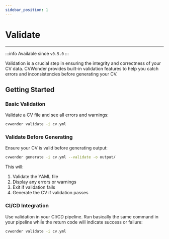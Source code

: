 ```yaml
---
sidebar_position: 1
---
```

# Validate

---

:::info
Available since `v0.5.0`
:::

Validation is a crucial step in ensuring the integrity and correctness of your CV data. CVWonder provides built-in validation features to help you catch errors and inconsistencies before generating your CV.

## Getting Started

### Basic Validation

Validate a CV file and see all errors and warnings:

```bash
cvwonder validate -i cv.yml
```

### Validate Before Generating

Ensure your CV is valid before generating output:

```bash
cvwonder generate -i cv.yml --validate -o output/
```

This will:
1. Validate the YAML file
2. Display any errors or warnings
3. Exit if validation fails
4. Generate the CV if validation passes

### CI/CD Integration

Use validation in your CI/CD pipeline. Run basically the same command in your pipeline while the return code will indicate success or failure:

```bash
cvwonder validate -i cv.yml
```
